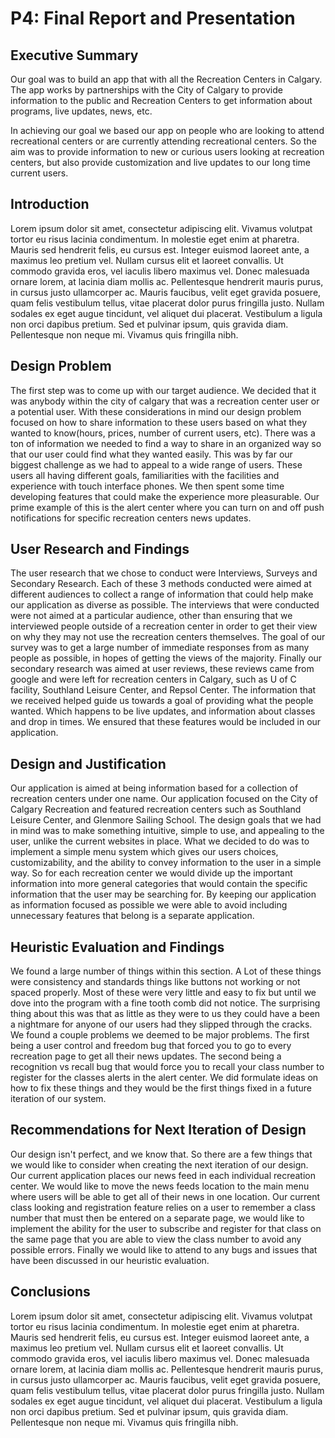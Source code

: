 # P4: Final Report and Presentation

## Executive Summary

Our goal was to build an app that with all the Recreation Centers in Calgary. The app works by partnerships with the City of Calgary to provide information to the public and Recreation Centers to get information about programs, live updates, news,  etc. 

In achieving our goal we based our app on people who are looking to attend recreational centers or are currently attending recreational centers. So the aim was to provide information to new or curious users looking at recreation centers, but also provide customization and live updates to our long time current users.


## Introduction

Lorem ipsum dolor sit amet, consectetur adipiscing elit. Vivamus volutpat tortor eu risus lacinia condimentum. In molestie eget enim at pharetra. Mauris sed hendrerit felis, eu cursus est. Integer euismod laoreet ante, a maximus leo pretium vel. Nullam cursus elit et laoreet convallis. Ut commodo gravida eros, vel iaculis libero maximus vel. Donec malesuada ornare lorem, at lacinia diam mollis ac. Pellentesque hendrerit mauris purus, in cursus justo ullamcorper ac. Mauris faucibus, velit eget gravida posuere, quam felis vestibulum tellus, vitae placerat dolor purus fringilla justo. Nullam sodales ex eget augue tincidunt, vel aliquet dui placerat. Vestibulum a ligula non orci dapibus pretium. Sed et pulvinar ipsum, quis gravida diam. Pellentesque non neque mi. Vivamus quis fringilla nibh.

## Design Problem

The first step was to come up with our target audience. We decided that it was anybody within the city of calgary that was a recreation center user or a potential user. With these considerations in mind our design problem focused on how to share information to these users based on what they wanted to know(hours, prices, number of current users, etc). There was a ton of information we needed to find a way to share in an organized way so that our user could find what they wanted easily. This was by far our biggest challenge as we had to appeal to a wide range of users. These users all having different goals, familiarities with the facilities and experience with touch interface phones. We then spent some time developing features that could make the experience more pleasurable. Our prime example of this is the alert center where you can turn on and off push notifications for specific recreation centers news updates. 

## User Research and Findings

The user research that we chose to conduct were Interviews, Surveys and Secondary Research. Each of these 3 methods conducted were aimed at different audiences to collect a range of information that could help make our application as diverse as possible. The interviews that were conducted were not aimed at a particular audience, other than ensuring that we interviewed people outside of a recreation center in order to get their view on why they may not use the recreation centers themselves. The goal of our survey was to get a large number of immediate responses from as many people as possible, in hopes of getting the views of the majority. Finally our secondary research was aimed at user reviews, these reviews came from google and were left for recreation centers in Calgary, such as U of C facility, Southland Leisure Center, and Repsol Center. The information that we received helped guide us towards a goal of providing what the people wanted. Which happens to be live updates, and information about classes and drop in times. We ensured that these features would be included in our application.

## Design and Justification

Our application is aimed at being information based for a collection of recreation centers under one name. Our application focused on the City of Calgary Recreation and featured recreation centers such as Southland Leisure Center, and Glenmore Sailing School. The design goals that we had in mind was to make something intuitive, simple to use, and appealing to the user, unlike the current websites in place. What we decided to do was to implement a simple menu system which gives our users choices, customizability, and the ability to convey information to the user in a simple way. So for each recreation center we would divide up the important information into more general categories that would contain the specific information that the user may be searching for. By keeping our application as information focused as possible we were able to avoid including unnecessary features that belong is a separate application.

## Heuristic Evaluation and Findings

We found a large number of things within this section. A Lot of these things were consistency and standards things like buttons not working or not spaced properly. Most of these were very little and easy to fix but until we dove into the program with a fine tooth comb did not notice. The surprising thing about this was that as little as they were to us they could have a been a nightmare for anyone of our users had they slipped through the cracks. We found a couple problems we deemed to be major problems. The first being a user control and freedom bug that forced you to go to every recreation page to get all their news updates. The second being a recognition vs recall bug that would force you to recall your class number to register for the classes alerts in the alert center. We did formulate ideas on how to fix these things and they would be the first things fixed in a future iteration of our system. 

## Recommendations for Next Iteration of Design

Our design isn't  perfect, and we know that. So there are a few things that we would like to consider when creating the next iteration of our design. Our current application places our news feed in each individual recreation center. We would like to move the news feeds location to the main menu where users will be able to get all of their news in one location. Our current class looking and registration feature relies on a user to remember a class number that must then be entered on a separate page, we would like to implement the ability for the user to subscribe and register for that class on the same page that you are able to view the class number to avoid any possible errors. Finally we would like to attend to any bugs and issues that have been discussed in our heuristic evaluation.

## Conclusions

Lorem ipsum dolor sit amet, consectetur adipiscing elit. Vivamus volutpat tortor eu risus lacinia condimentum. In molestie eget enim at pharetra. Mauris sed hendrerit felis, eu cursus est. Integer euismod laoreet ante, a maximus leo pretium vel. Nullam cursus elit et laoreet convallis. Ut commodo gravida eros, vel iaculis libero maximus vel. Donec malesuada ornare lorem, at lacinia diam mollis ac. Pellentesque hendrerit mauris purus, in cursus justo ullamcorper ac. Mauris faucibus, velit eget gravida posuere, quam felis vestibulum tellus, vitae placerat dolor purus fringilla justo. Nullam sodales ex eget augue tincidunt, vel aliquet dui placerat. Vestibulum a ligula non orci dapibus pretium. Sed et pulvinar ipsum, quis gravida diam. Pellentesque non neque mi. Vivamus quis fringilla nibh.
